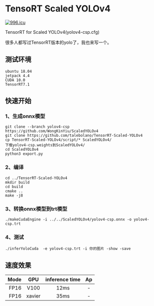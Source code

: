 # TensoRT Scaled YOLOv4


<a href="https://996.icu"><img src="https://img.shields.io/badge/link-996.icu-red.svg" alt="996.icu" /></a>


TensorRT for Scaled YOLOv4(yolov4-csp.cfg)

很多人都写过TensorRT版本的yolo了，我也来写一个。

## 测试环境

    ubuntu 18.04 
    jetpack 4.4
    CUDA 10.0
    TensorRT7.1

## 快速开始

### 1、生成onnx模型
	git clone --branch yolov4-csp https://github.com/WongKinYiu/ScaledYOLOv4
	git clone https://github.com/talebolano/TensorRT-Scaled-YOLOv4
	cp TensorRT-Scaled-YOLOv4/script/* ScaledYOLOv4/
	下载yolov4-csp.weights到ScaledYOLOv4/
	cd ScaledYOLOv4
	python3 export.py



### 2、编译
 
	cd ../TensorRT-Scaled-YOLOv4
    mkdir build 
    cd build
    cmake ..
    make -j8

### 3、转换onnx模型到trt模型

    ./makeCudaEngine -i ../../ScaledYOLOv4/yolov4-csp.onnx -o yolov4-csp.trt

### 4、测试

    ./inferYoloCuda  -e yolov4-csp.trt -i 你的图片 -show -save

## 速度效果

 Mode | GPU | inference time | Ap
---:|:---:|:---:|:---:
FP16 | V100 | 12ms | -
FP16 | xavier  | 35ms | -

